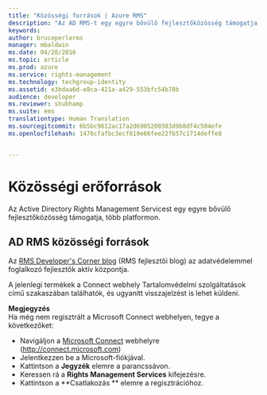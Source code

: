 ```yaml
---
title: "Közösségi források | Azure RMS"
description: "Az AD RMS-t egy egyre bővülő fejlesztőközösség támogatja, több platformon."
keywords: 
author: bruceperlerms
manager: mbaldwin
ms.date: 04/28/2016
ms.topic: article
ms.prod: azure
ms.service: rights-management
ms.technology: techgroup-identity
ms.assetid: e3bdaa6d-e8ca-421a-a429-553bfc54b78b
audience: developer
ms.reviewer: shubhamp
ms.suite: ems
translationtype: Human Translation
ms.sourcegitcommit: 6b5bc9612ac17a2d6905200383d9b8df4c504efe
ms.openlocfilehash: 1476cfafbc3ecf619e66fee22f657c1714deffe8


---
```


# Közösségi erőforrások

Az Active Directory Rights Management Servicest egy egyre bővülő fejlesztőközösség támogatja, több platformon.

## AD RMS közösségi források

Az [RMS Developer's Corner blog](http://blogs.msdn.com/b/rms/) (RMS fejlesztői blog) az adatvédelemmel foglalkozó fejlesztők aktív központja.

A jelenlegi termékek a Connect webhely Tartalomvédelmi szolgáltatások című szakaszában találhatók, és ugyanitt visszajelzést is lehet küldeni.

**Megjegyzés**  
Ha még nem regisztrált a Microsoft Connect webhelyen, tegye a következőket:

-   Navigáljon a [Microsoft Connect](http://connect.microsoft.com) webhelyre (http://connect.microsoft.com)
-   Jelentkezzen be a Microsoft-fiókjával.
-   Kattintson a **Jegyzék** elemre a parancssávon.
-   Keressen rá a **Rights Management Services** kifejezésre.
-   Kattintson a **Csatlakozás ** elemre a regisztrációhoz.

 

 

 






<!--HONumber=Jun16_HO4-->


